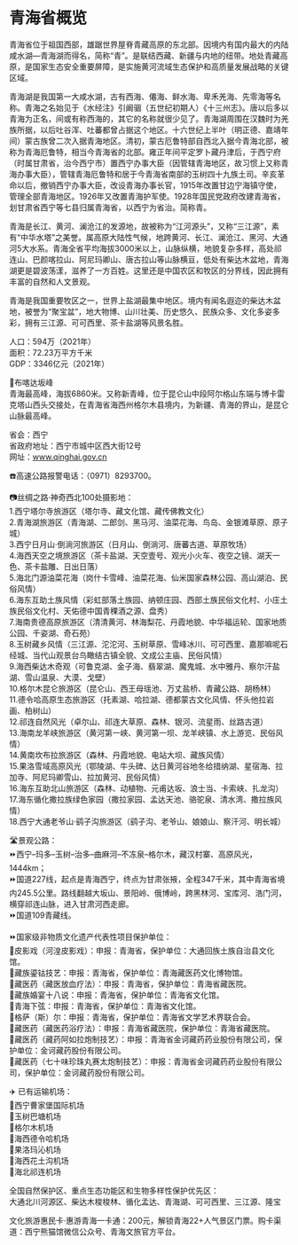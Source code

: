 # 青海省概览  

青海省位于祖国西部，雄踞世界屋脊青藏高原的东北部。因境内有国内最大的内陆咸水湖—青海湖而得名，简称“青”。是联结西藏、新疆与内地的纽带。地处青藏高原，是国家生态安全重要屏障，是实施黄河流域生态保护和高质量发展战略的关键区域。  

青海湖是我国第一大咸水湖，古有西海、僊海、鲜水海、卑禾羌海、先零海等名称。青海之名始见于《水经注》引阚骃（五世纪初期人）《十三州志》。唐以后多以青海为正名，间或有称西海的，其它的名称就很少见了。青海湖周围在汉魏时为羌族所据，以后吐谷浑、吐蕃都曾占据这个地区。十六世纪上半叶（明正德、嘉靖年间）蒙古族曾二次入据青海地区。清初，蒙古厄鲁特部自西北入据今青海北部，被称为青海厄鲁特，相当今青海省的北部。雍正年间平定罗卜藏丹津后，于西宁府（时属甘肃省，治今西宁市）置西宁办事大臣（因管辖青海地区，故习惯上又称青海办事大臣），管辖青海厄鲁特和居于今青海省南部的玉树四十九族土司。辛亥革命以后，撤销西宁办事大臣，改设青海办事长官，1915年改置甘边宁海镇守使，管理全部青海地区。1926年又改置青海护军使。1928年国民党政府改建青海省，划甘肃省西宁等七县归属青海省，以西宁为省治。简称青。  

青海是长江、黄河、澜沧江的发源地，故被称为“江河源头”，又称“三江源”，素有“中华水塔”之美誉。属高原大陆性气候，地跨黄河、长江、澜沧江、黑河、大通河5大水系。青海全省平均海拔3000米以上，山脉纵横，地貌复杂多样，高处祁连山、巴颜喀拉山、阿尼玛卿山、唐古拉山等山脉横亘，低处有柴达木盆地，青海湖更是碧波荡漾，滋养了一方百姓。这里还是中国农区和牧区的分界线，因此拥有丰富的自然和人文景观。  

青海是我国重要牧区之一，世界上盐湖最集中地区。境内有闻名遐迩的柴达木盆地，被誉为“聚宝盆”，地大物博、山川壮美、历史悠久、民族众多、文化多姿多彩，拥有三江源、可可西里、茶卡盐湖等风景名胜。  

人口：594万（2021年）  
面积：72.23万平方千米  
GDP：3346亿元（2021年）  

🌋布喀达坂峰  
青海最高峰，海拔6860米。又称新青峰，位于昆仑山中段阿尔格山东端与博卡雷克塔山西头交接处，在青海省海西州格尔木县境内，为新疆、青海的界山，是昆仑山脉最高峰。  

省会：西宁  
省政府地址：西宁市城中区西大街12号  
网址：<a href="http://www.qinghai.gov.cn" target="_blank">www.qinghai.gov.cn</a>  

☎️高速公路报警电话：（0971）8293700。  

📷丝绸之路·神奇西北100处摄影地：  
1.西宁塔尔寺旅游区（塔尔寺、藏文化馆、藏传佛教文化）  
2.青海湖旅游区（青海湖、二郎剑、黑马河、油菜花海、鸟岛、金银滩草原、原子城）  
3.西宁日月山·倒淌河旅游区（日月山、倒淌河、唐蕃古道、草原牧场）  
4.海西天空之境旅游区（茶卡盐湖、天空壹号、观光小火车、夜空之镜、湖天一色、茶卡盐雕、日出日落）  
5.海北门源油菜花海（岗什卡雪峰、油菜花海、仙米国家森林公园、高山湖泊、民俗风情）  
6.海东互助土族风情（彩虹部落土族园、纳顿庄园、西部土族民俗文化村、小庄土族民俗文化村、天佑德中国青稞酒之源、盘秀）  
7.海南贵德高原旅游区（清清黄河、林海梨花、丹霞地貌、中华福运轮、国家地质公园、千姿湖、奇石苑）  
8.玉树藏乡风情（三江源、沱沱河、玉树草原、雪峰冰川、可可西里、嘉那嘛呢石经城、当代山观景台鸟瞰结古镇全貌、文成公主庙、民俗风情）  
9.海西柴达木奇观（可鲁克湖、金子海、翡翠湖、魔鬼城、水中雅丹、察尔汗盐湖、雪山温泉、大漠、戈壁）  
10.格尔木昆仑旅游区（昆仑山、西王母瑶池、万丈盐桥、青藏公路、胡杨林）  
11.德令哈高原生态旅游区（托素湖、哈拉湖、德都蒙古文化风情、怀头他拉岩画、柏树山）  
12.祁连自然风光（卓尔山、祁连大草原、森林、银河、流星雨、丝路古道）  
13.海南龙羊峡旅游区（黄河第一峡、黄河第一坝、龙羊峡镇、水上游览、民俗风情）  
14.黄南坎布拉旅游区（森林、丹霞地貌、电站大坝、藏族风情）  
15.果洛雪域高原风光（鄂陵湖、牛头碑、达日黄河谷地冬给措纳湖、星宿海、拉加寺、阿尼玛卿雪山、拉加黄河、民俗风情）  
16.海东互助北山旅游区（森林、动植物、元甫达坂、浪士当、卡索峡、扎龙沟）  
17.海东循化撒拉族绿色家园（撒拉家园、孟达天池、骆驼泉、清水湾、撒拉族风情）  
18.西宁大通老爷山·鹞子沟旅游区（鹞子沟、老爷山、娘娘山、察汗河、明长城）  

🛣️景观公路：  
⏩西宁–玛多–玉树–治多–曲麻河–不冻泉–格尔木，藏汉村寨、高原风光，1444km；  
⏩国道227线，起点是青海西宁，终点为甘肃张掖，全程347千米，其中青海省境内245.5公里。路线翻越大坂山、景阳岭、俄博岭，跨黑林河、宝库河、浩门河，横穿祁连山脉，进入甘肃河西走廊。  
⏩国道109青藏线。  

⏩国家级非物质文化遗产代表性项目保护单位：  
🔸皮影戏（河湟皮影戏）：申报：青海省，保护单位：大通回族土族自治县文化馆。  
🔸藏族鎏钴技艺：申报：青海省，保护单位：青海藏医药文化博物馆。  
🔸藏医药（藏医放血疗法）：申报：青海省，保护单位：青海省藏医院。  
🔸藏族婚宴十八说：申报：青海省，保护单位：青海省文化馆。  
🔸青海下弦：申报：青海省，保护单位：青海省文化馆。  
🔸格萨（斯）尔：申报：青海省，保护单位：青海省文学艺术界联合会。  
🔸藏医药（藏医药浴疗法）：申报：青海省藏医院，保护单位：青海省藏医院。  
🔸藏医药（藏药阿如拉炮制技艺）：申报：青海省金诃藏药药业股份有限公司，保护单位：金诃藏药股份有限公司。  
🔸藏医药（七十味珍珠丸赛太炮制技艺）：申报：青海省金诃藏药药业股份有限公司，保护单位：金诃藏药股份有限公司。  

✈️ 已有运输机场：  
🔸西宁曹家堡国际机场  
🔸玉树巴塘机场  
🔸格尔木机场  
🔸海西德令哈机场  
🔸果洛玛沁机场  
🔸海西花土沟机场  
🔸海北祁连机场  

全国自然保护区、重点生态功能区和生物多样性保护优先区：  
大通北川河源区、柴达木梭梭林、循化孟达、青海湖、可可西里、三江源、隆宝  

文化旅游惠民卡·惠游青海一卡通：200元，解锁青海22+人气景区门票。购卡渠道：西宁熊猫馆微信公众号、青海文旅官方平台。  
<!-- Last processed: 2025-07-22 03:44:28 -->

